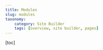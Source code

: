 ```yaml
---
title: Modules
slug: modules
taxonomy:
    category: Site Builder
    tags: [overview, site builder, pages]
---
```

[toc]